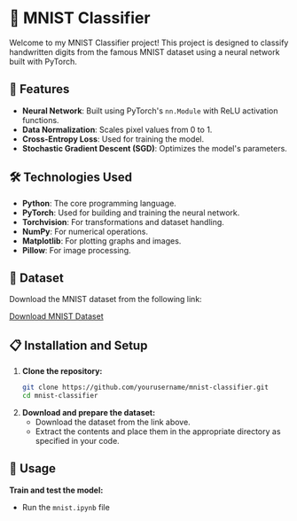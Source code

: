 # 🧠 MNIST Classifier

Welcome to my MNIST Classifier project! This project is designed to classify handwritten digits from the famous MNIST dataset using a neural network built with PyTorch. 

## 🚀 Features

- **Neural Network**: Built using PyTorch's `nn.Module` with ReLU activation functions.
- **Data Normalization**: Scales pixel values from 0 to 1.
- **Cross-Entropy Loss**: Used for training the model.
- **Stochastic Gradient Descent (SGD)**: Optimizes the model's parameters.

## 🛠️ Technologies Used

- **Python**: The core programming language.
- **PyTorch**: Used for building and training the neural network.
- **Torchvision**: For transformations and dataset handling.
- **NumPy**: For numerical operations.
- **Matplotlib**: For plotting graphs and images.
- **Pillow**: For image processing.

## 📂 Dataset

Download the MNIST dataset from the following link:

[Download MNIST Dataset](https://www.di.ens.fr/~lelarge/MNIST.tar.gz)

## 📋 Installation and Setup

1. **Clone the repository:**
   ```bash
   git clone https://github.com/yourusername/mnist-classifier.git
   cd mnist-classifier
   ```
2. **Download and prepare the dataset:**
   - Download the dataset from the link above.
   - Extract the contents and place them in the appropriate directory as specified in your code.

## 🚀 Usage

 **Train and test the model:**
   - Run the `mnist.ipynb` file
